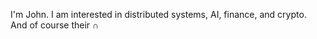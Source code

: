 I'm John. I am interested in distributed systems, AI, finance, and crypto. And of course their ∩

<!---
![Top Langs](https://github-readme-stats.vercel.app/api/top-langs/?username=chadoverfl0w&show_icons=true&theme=light)
-->
